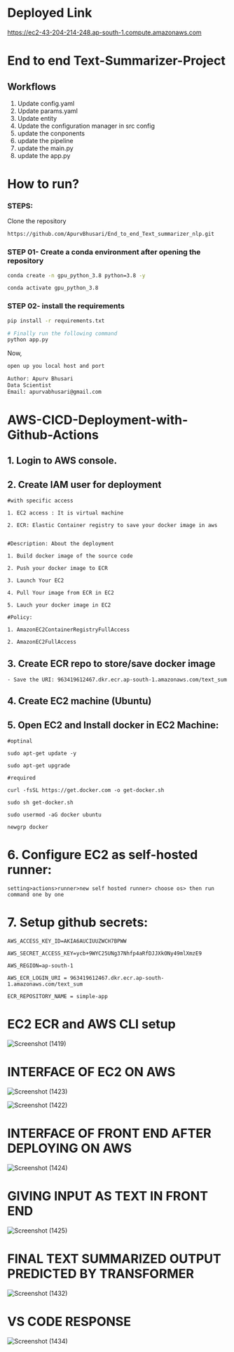 # Deployed Link
https://ec2-43-204-214-248.ap-south-1.compute.amazonaws.com
# End to end Text-Summarizer-Project

## Workflows

1. Update config.yaml
2. Update params.yaml
3. Update entity
4. Update the configuration manager in src config
5. update the conponents
6. update the pipeline
7. update the main.py
8. update the app.py


# How to run?
### STEPS:

Clone the repository

```bash
https://github.com/ApurvBhusari/End_to_end_Text_summarizer_nlp.git
```
### STEP 01- Create a conda environment after opening the repository

```bash
conda create -n gpu_python_3.8 python=3.8 -y
```

```bash
conda activate gpu_python_3.8
```


### STEP 02- install the requirements
```bash
pip install -r requirements.txt
```


```bash
# Finally run the following command
python app.py
```

Now,
```bash
open up you local host and port
```


```bash
Author: Apurv Bhusari
Data Scientist
Email: apurvabhusari@gmail.com

```



# AWS-CICD-Deployment-with-Github-Actions

## 1. Login to AWS console.

## 2. Create IAM user for deployment

	#with specific access

	1. EC2 access : It is virtual machine

	2. ECR: Elastic Container registry to save your docker image in aws


	#Description: About the deployment

	1. Build docker image of the source code

	2. Push your docker image to ECR

	3. Launch Your EC2 

	4. Pull Your image from ECR in EC2

	5. Lauch your docker image in EC2

	#Policy:

	1. AmazonEC2ContainerRegistryFullAccess

	2. AmazonEC2FullAccess

	
## 3. Create ECR repo to store/save docker image
    - Save the URI: 963419612467.dkr.ecr.ap-south-1.amazonaws.com/text_sum

	
## 4. Create EC2 machine (Ubuntu) 

## 5. Open EC2 and Install docker in EC2 Machine:
	
	
	#optinal

	sudo apt-get update -y

	sudo apt-get upgrade
	
	#required

	curl -fsSL https://get.docker.com -o get-docker.sh

	sudo sh get-docker.sh

	sudo usermod -aG docker ubuntu

	newgrp docker
	
# 6. Configure EC2 as self-hosted runner:
    setting>actions>runner>new self hosted runner> choose os> then run command one by one


# 7. Setup github secrets:

    AWS_ACCESS_KEY_ID=AKIA6AUCIUUZWCH7BPWW

    AWS_SECRET_ACCESS_KEY=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

    AWS_REGION=ap-south-1

    AWS_ECR_LOGIN_URI = 963419612467.dkr.ecr.ap-south-1.amazonaws.com/text_sum

    ECR_REPOSITORY_NAME = simple-app

# EC2 ECR and AWS CLI setup 
![Screenshot (1419)](https://github.com/ApurvBhusari/End_to_end_Text_summarizer_nlp/assets/80256026/bb159c6b-064c-4246-bd27-6ca345d4d7c4)

# INTERFACE OF EC2 ON AWS
![Screenshot (1423)](https://github.com/ApurvBhusari/End_to_end_Text_summarizer_nlp/assets/80256026/211e70a7-b4ad-4e8d-a389-c49edf71baab)

![Screenshot (1422)](https://github.com/ApurvBhusari/End_to_end_Text_summarizer_nlp/assets/80256026/f3f63506-0b27-4f58-a7ae-474986f43ff2)

# INTERFACE OF FRONT END AFTER DEPLOYING ON AWS
![Screenshot (1424)](https://github.com/ApurvBhusari/End_to_end_Text_summarizer_nlp/assets/80256026/0294dc25-6ebf-4059-ac56-fda0b80fac0b)

# GIVING INPUT AS TEXT IN FRONT END
![Screenshot (1425)](https://github.com/ApurvBhusari/End_to_end_Text_summarizer_nlp/assets/80256026/13ecd3ad-2d67-4878-a194-d5768249cb2b)

# FINAL TEXT SUMMARIZED OUTPUT PREDICTED BY TRANSFORMER
![Screenshot (1432)](https://github.com/ApurvBhusari/End_to_end_Text_summarizer_nlp/assets/80256026/1bdd7161-0c7f-480c-ba07-73f4a4e2c485)

# VS CODE RESPONSE 
![Screenshot (1434)](https://github.com/ApurvBhusari/End_to_end_Text_summarizer_nlp/assets/80256026/387508f9-9c2b-4fa8-bbf2-c3dc1b9c2c05)


